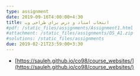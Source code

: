 ```yaml
---
type: assignment
date: 2019-09-16T4:00:00+4:30
title: انتخاب استاد و درس برای طراحی وب
#pdf: /static_files/assignments/Assignment1.html
#attachment: /static_files/assignments/DS_A1.zip
#solutions: /static_files/assignments
due: 2019-02-21T23:59:00+3:30
---
```

* [https://sauleh.github.io/co98/course_websites/](https://sauleh.github.io/co98/course_websites/)
